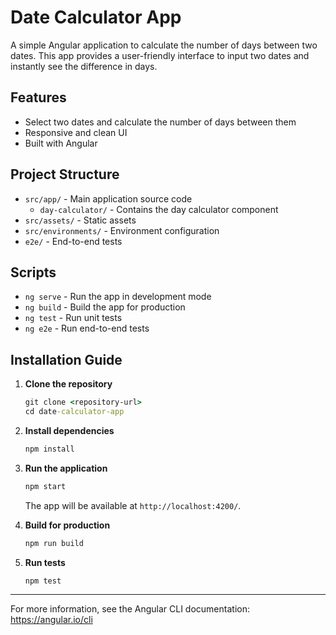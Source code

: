 # Date Calculator App

A simple Angular application to calculate the number of days between two dates. This app provides a user-friendly interface to input two dates and instantly see the difference in days.

## Features
- Select two dates and calculate the number of days between them
- Responsive and clean UI
- Built with Angular

## Project Structure
- `src/app/` - Main application source code
  - `day-calculator/` - Contains the day calculator component
- `src/assets/` - Static assets
- `src/environments/` - Environment configuration
- `e2e/` - End-to-end tests

## Scripts
- `ng serve` - Run the app in development mode
- `ng build` - Build the app for production
- `ng test` - Run unit tests
- `ng e2e` - Run end-to-end tests

## Installation Guide

1. **Clone the repository**
   ```cmd
   git clone <repository-url>
   cd date-calculator-app
   ```
2. **Install dependencies**
   ```cmd
   npm install
   ```
3. **Run the application**
   ```cmd
   npm start
   ```
   The app will be available at `http://localhost:4200/`.

4. **Build for production**
   ```cmd
   npm run build
   ```

5. **Run tests**
   ```cmd
   npm test
   ```

---

For more information, see the Angular CLI documentation: https://angular.io/cli
